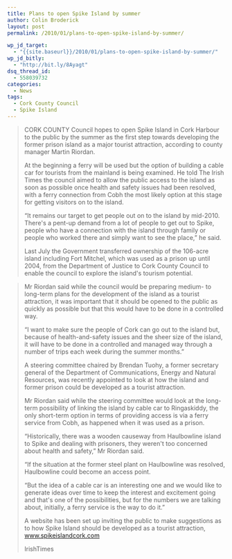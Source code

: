 ```yaml
---
title: Plans to open Spike Island by summer
author: Colin Broderick
layout: post
permalink: /2010/01/plans-to-open-spike-island-by-summer/

wp_jd_target:
  - "{{site.baseurl}}/2010/01/plans-to-open-spike-island-by-summer/"
wp_jd_bitly:
  - "http://bit.ly/8Ayagt"
dsq_thread_id:
  - 558039732
categories:
  - News
tags:
  - Cork County Council
  - Spike Island
---
```

> CORK COUNTY Council hopes to open Spike Island in Cork Harbour to the public by the summer as the first step towards developing the former prison island as a major tourist attraction, according to county manager Martin Riordan.
> 
> At the beginning a ferry will be used but the option of building a cable car for tourists from the mainland is being examined. He told The Irish Times the council aimed to allow the public access to the island as soon as possible once health and safety issues had been resolved, with a ferry connection from Cobh the most likely option at this stage for getting visitors on to the island.
> 
> “It remains our target to get people out on to the island by mid-2010. There's a pent-up demand from a lot of people to get out to Spike, people who have a connection with the island through family or people who worked there and simply want to see the place,” he said.
> 
> Last July the Government transferred ownership of the 106-acre island including Fort Mitchel, which was used as a prison up until 2004, from the Department of Justice to Cork County Council to enable the council to explore the island's tourism potential.

<!--more-->

> Mr Riordan said while the council would be preparing medium- to long-term plans for the development of the island as a tourist attraction, it was important that it should be opened to the public as quickly as possible but that this would have to be done in a controlled way.
> 
> “I want to make sure the people of Cork can go out to the island but, because of health-and-safety issues and the sheer size of the island, it will have to be done in a controlled and managed way through a number of trips each week during the summer months.”
> 
> A steering committee chaired by Brendan Tuohy, a former secretary general of the Department of Communications, Energy and Natural Resources, was recently appointed to look at how the island and former prison could be developed as a tourist attraction.
> 
> Mr Riordan said while the steering committee would look at the long-term possibility of linking the island by cable car to Ringaskiddy, the only short-term option in terms of providing access is via a ferry service from Cobh, as happened when it was used as a prison.
> 
> “Historically, there was a wooden causeway from Haulbowline island to Spike and dealing with prisoners, they weren't too concerned about health and safety,” Mr Riordan said.
> 
> “If the situation at the former steel plant on Haulbowline was resolved, Haulbowline could become an access point.
> 
> “But the idea of a cable car is an interesting one and we would like to generate ideas over time to keep the interest and excitement going and that's one of the possibilities, but for the numbers we are talking about, initially, a ferry service is the way to do it.”
> 
> A website has been set up inviting the public to make suggestions as to how Spike Island should be developed as a tourist attraction, www.spikeislandcork.com
> 
> IrishTimes

